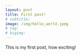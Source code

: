 ```yaml
---
layout: post
title: First post!
# subtitle: 
image: /img/hello_world.jpeg
# tag: 
# bigimg:
---
```


This is my first post, how exciting!
